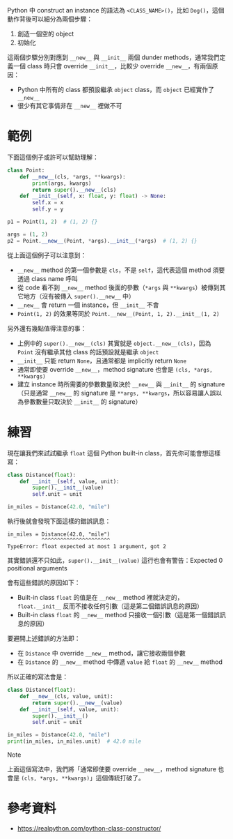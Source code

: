 Python 中 construct an instance 的語法為 `<CLASS_NAME>()`，比如 `Dog()`，這個動作背後可以細分為兩個步驟：

1. 創造一個空的 object
2. 初始化

這兩個步驟分別對應到 `__new__` 與 `__init__` 兩個 dunder methods，通常我們定義一個 class 時只會 override `__init__`，比較少 override `__new__`，有兩個原因：

- Python 中所有的 class 都預設繼承 `object` class，而 `object` 已經實作了 `__new__`
- 很少有其它事情非在 `__new__` 裡做不可

# 範例

下面這個例子或許可以幫助理解：

```Python
class Point:
    def __new__(cls, *args, **kwargs):
        print(args, kwargs)
        return super().__new__(cls)
    def __init__(self, x: float, y: float) -> None:
        self.x = x
        self.y = y

p1 = Point(1, 2)  # (1, 2) {}

args = (1, 2)
p2 = Point.__new__(Point, *args).__init__(*args)  # (1, 2) {}
```

從上面這個例子可以注意到：

- `__new__` method 的第一個參數是 `cls`，不是 `self`，這代表這個 method 須要透過 class name 呼叫
- 從 code 看不到 `__new__` method 後面的參數（`*args` 與 `**kwargs`）被傳到其它地方（沒有被傳入 `super().__new__` 中）
- `__new__` 會 return 一個 instance，但 `__init__` 不會
- `Point(1, 2)` 的效果等同於 `Point.__new__(Point, 1, 2).__init__(1, 2)`

另外還有幾點值得注意的事：

- 上例中的 `super().__new__(cls)` 其實就是 `object.__new__(cls)`，因為 `Point` 沒有繼承其他 class 的話預設就是繼承 `object`
- `__init__` 只能 return `None`，且通常都是 implicitly return `None`
- 通常即使要 override `__new__`，method signature 也會是 `(cls, *args, **kwargs)`
- 建立 instance 時所需要的參數數量取決於 `__new__` 與 `__init__` 的 signature（只是通常 `__new__` 的 signature 是 `**args, **kwargs`，所以容易讓人誤以為參數數量只取決於 `__init__` 的 signature）

# 練習

現在讓我們來試試繼承 `float` 這個 Python built-in class，首先你可能會想這樣寫：

```Python
class Distance(float):
    def __init__(self, value, unit):
        super().__init__(value)
        self.unit = unit

in_miles = Distance(42.0, "mile")
```

執行後就會發現下面這樣的錯誤訊息：

```plaintext
in_miles = Distance(42.0, "mile")
           ^^^^^^^^^^^^^^^^^^^^^^
TypeError: float expected at most 1 argument, got 2
```

其實錯誤還不只如此，`super().__init__(value)` 這行也會有警告：Expected 0 positional arguments

會有這些錯誤的原因如下：

- Built-in class `float` 的值是在 `__new__` method 裡就決定的，`float.__init__` 反而不接收任何引數（這是第二個錯誤訊息的原因）
- Built-in class `float` 的 `__new__` method 只接收一個引數（這是第一個錯誤訊息的原因）

要避開上述錯誤的方法即：

- 在 `Distance` 中 override `__new__` method，讓它接收兩個參數
- 在 `Distance` 的 `__new__` method 中傳遞 `value` 給 `float` 的 `__new__` method

所以正確的寫法會是：

```Python
class Distance(float):
    def __new__(cls, value, unit):
        return super().__new__(value)
    def __init__(self, value, unit):
        super().__init__()
        self.unit = unit

in_miles = Distance(42.0, "mile")
print(in_miles, in_miles.unit)  # 42.0 mile
```

>[!Note]
>上面這個寫法中，我們將「通常即使要 override `__new__`，method signature 也會是 `(cls, *args, **kwargs)`」這個傳統打破了。

# 參考資料

- <https://realpython.com/python-class-constructor/>
